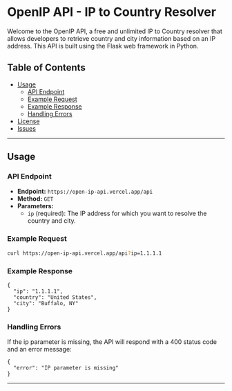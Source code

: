 # OpenIP API - IP to Country Resolver

Welcome to the OpenIP API, a free and unlimited IP to Country resolver that allows developers to retrieve country and city information based on an IP address. This API is built using the Flask web framework in Python.

## Table of Contents

- [Usage](#usage)
  - [API Endpoint](#api-endpoint)
  - [Example Request](#example-request)
  - [Example Response](#example-response)
  - [Handling Errors](#handling-errors)
- [License](#license)
- [Issues](#issues)

---

## Usage

### API Endpoint

- **Endpoint:** `https://open-ip-api.vercel.app/api`
- **Method:** `GET`
- **Parameters:**
  - `ip` (required): The IP address for which you want to resolve the country and city.

### Example Request

```bash
curl https://open-ip-api.vercel.app/api?ip=1.1.1.1
``` 

### Example Response
```
{
  "ip": "1.1.1.1",
  "country": "United States",
  "city": "Buffalo, NY"
}

```

### Handling Errors
If the ip parameter is missing, the API will respond with a 400 status code and an error message:
``` 
{
  "error": "IP parameter is missing"
}

```

______________________________________________________________________________________________________
